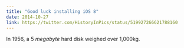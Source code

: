 ```yaml
---
title: "Good luck installing iOS 8"
date: 2014-10-27
link: https://twitter.com/HistoryInPics/status/519927266621788160
---
```

 In 1956, a 5 _megabyte_ hard disk weighed over 1,000kg.
